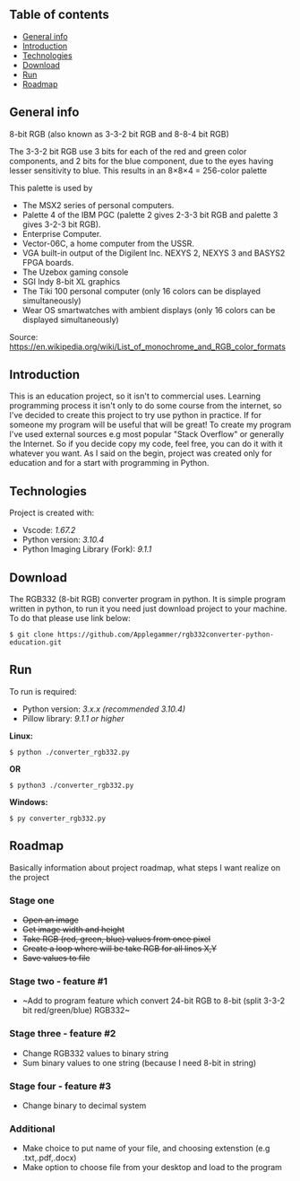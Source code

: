## Table of contents
* [General info](#general-info)
* [Introduction](#introduction)
* [Technologies](#technologies)
* [Download](#download)
* [Run](#run)
* [Roadmap](#roadmap)

## General info
8-bit RGB (also known as 3-3-2 bit RGB and 8-8-4 bit RGB)

The 3-3-2 bit RGB use 3 bits for each of the red and green color components, and 2 bits for the blue component, due to the eyes having lesser sensitivity to blue. This results in an 8×8×4 = 256-color palette

This palette is used by

* The MSX2 series of personal computers.
* Palette 4 of the IBM PGC (palette 2 gives 2-3-3 bit RGB and palette 3 gives 3-2-3 bit RGB).
* Enterprise Computer.
* Vector-06C, a home computer from the USSR.
* VGA built-in output of the Digilent Inc. NEXYS 2, NEXYS 3 and BASYS2 FPGA boards.
* The Uzebox gaming console
* SGI Indy 8-bit XL graphics
* The Tiki 100 personal computer (only 16 colors can be displayed simultaneously)
* Wear OS smartwatches with ambient displays (only 16 colors can be displayed simultaneously)

Source: https://en.wikipedia.org/wiki/List_of_monochrome_and_RGB_color_formats

## Introduction

This is an education project, so it isn't to commercial uses. Learning programming process it isn't only to do some course from the internet, so I've decided to create this project to try use python in practice. If for someone my program will be useful that will be great! To create my program I've used external sources e.g most popular "Stack Overflow" or generally the Internet. So if you decide copy my code, feel free, you can do it with it whatever you want. As I said on the begin, project was created only for education and for a start with programming in Python.

## Technologies
Project is created with:
* Vscode: _1.67.2_
* Python version: _3.10.4_ 
* Python Imaging Library (Fork): _9.1.1_

## Download

The RGB332 (8-bit RGB) converter program in python.
It is simple program written in python, to run it you need just download project to your machine. To do that please use link below:

```
$ git clone https://github.com/Applegammer/rgb332converter-python-education.git
```
## Run

To run is required: 
* Python version: _3.x.x (recommended 3.10.4)_
* Pillow library: _9.1.1 or higher_

**Linux:**
```
$ python ./converter_rgb332.py
```
**OR**
```
$ python3 ./converter_rgb332.py
```
**Windows:**
```
$ py converter_rgb332.py
```
## Roadmap

Basically information about project roadmap, what steps I want realize on the project
### Stage one
* ~~Open an image~~ 
* ~~Get image width and height~~
* ~~Take RGB (red, green, blue) values from once pixel~~
* ~~Create a loop where will be take RGB for all lines X,Y~~
* ~~Save values to file~~
### Stage two - feature #1
* ~Add to program feature which convert 24-bit RGB to 8-bit (split 3-3-2 bit red/green/blue) RGB332~
### Stage three - feature #2
* Change RGB332 values to binary string
* Sum binary values to one string (because I need 8-bit in string)
### Stage four - feature #3
* Change binary to decimal system
### Additional
* Make choice to put name of your file, and choosing extenstion (e.g .txt,.pdf,.docx)
* Make option to choose file from your desktop and load to the program
